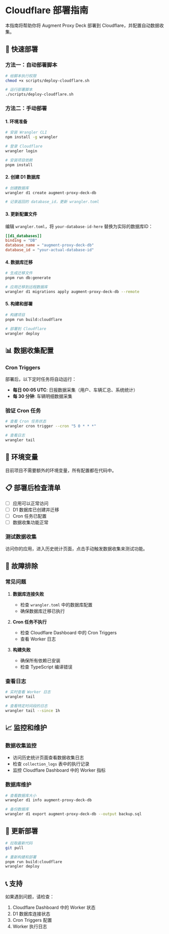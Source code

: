 # Cloudflare 部署指南

本指南将帮助你将 Augment Proxy Deck 部署到 Cloudflare，并配置自动数据收集。

## 🚀 快速部署

### 方法一：自动部署脚本

```bash
# 给脚本执行权限
chmod +x scripts/deploy-cloudflare.sh

# 运行部署脚本
./scripts/deploy-cloudflare.sh
```

### 方法二：手动部署

#### 1. 环境准备

```bash
# 安装 Wrangler CLI
npm install -g wrangler

# 登录 Cloudflare
wrangler login

# 安装项目依赖
pnpm install
```

#### 2. 创建 D1 数据库

```bash
# 创建数据库
wrangler d1 create augment-proxy-deck-db

# 记录返回的 database_id，更新 wrangler.toml
```

#### 3. 更新配置文件

编辑 `wrangler.toml`，将 `your-database-id-here` 替换为实际的数据库ID：

```toml
[[d1_databases]]
binding = "DB"
database_name = "augment-proxy-deck-db"
database_id = "your-actual-database-id"
```

#### 4. 数据库迁移

```bash
# 生成迁移文件
pnpm run db:generate

# 应用迁移到远程数据库
wrangler d1 migrations apply augment-proxy-deck-db --remote
```

#### 5. 构建和部署

```bash
# 构建项目
pnpm run build:cloudflare

# 部署到 Cloudflare
wrangler deploy
```

## 📊 数据收集配置

### Cron Triggers

部署后，以下定时任务将自动运行：

- **每日 00:05 UTC**: 日报数据采集（用户、车辆汇总、系统统计）
- **每 30 分钟**: 车辆明细数据采集

### 验证 Cron 任务

```bash
# 查看 Cron 任务状态
wrangler cron trigger --cron "5 0 * * *"

# 查看日志
wrangler tail
```

## 🔧 环境变量

目前项目不需要额外的环境变量，所有配置都在代码中。

## 📋 部署后检查清单

- [ ] 应用可以正常访问
- [ ] D1 数据库已创建并迁移
- [ ] Cron 任务已配置
- [ ] 数据收集功能正常

### 测试数据收集

访问你的应用，进入历史统计页面，点击手动触发数据收集来测试功能。

## 🐛 故障排除

### 常见问题

1. **数据库连接失败**
   - 检查 `wrangler.toml` 中的数据库配置
   - 确保数据库迁移已执行

2. **Cron 任务不执行**
   - 检查 Cloudflare Dashboard 中的 Cron Triggers
   - 查看 Worker 日志

3. **构建失败**
   - 确保所有依赖已安装
   - 检查 TypeScript 编译错误

### 查看日志

```bash
# 实时查看 Worker 日志
wrangler tail

# 查看特定时间段的日志
wrangler tail --since 1h
```

## 📈 监控和维护

### 数据收集监控

- 访问历史统计页面查看数据收集日志
- 检查 `collection_logs` 表中的执行记录
- 监控 Cloudflare Dashboard 中的 Worker 指标

### 数据库维护

```bash
# 查看数据库大小
wrangler d1 info augment-proxy-deck-db

# 备份数据库
wrangler d1 export augment-proxy-deck-db --output backup.sql
```

## 🔄 更新部署

```bash
# 拉取最新代码
git pull

# 重新构建和部署
pnpm run build:cloudflare
wrangler deploy
```

## 📞 支持

如果遇到问题，请检查：
1. Cloudflare Dashboard 中的 Worker 状态
2. D1 数据库连接状态
3. Cron Triggers 配置
4. Worker 执行日志
